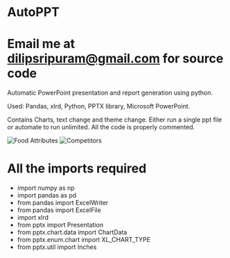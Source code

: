 # AutoPPT
# Email me at dilipsripuram@gmail.com for source code
Automatic PowerPoint presentation and report generation using python. 

Used:
Pandas,
xlrd,
Python,
PPTX library,
Microsoft PowerPoint.

Contains Charts, text change and theme change. 
Either run a single ppt file or automate to run unlimited. All the code is properly commented.

![Food Attributes](https://github.com/Dilipsripuram/AutoPPT/blob/master/image_1.PNG)
![Competitors](https://github.com/Dilipsripuram/AutoPPT/blob/master/image_2.PNG)

# All the imports required
- import numpy as np
- import pandas as pd
- from pandas import ExcelWriter
- from pandas import ExcelFile
- import xlrd
- from pptx import Presentation
- from pptx.chart.data import ChartData
- from pptx.enum.chart import XL_CHART_TYPE
- from pptx.util import Inches
